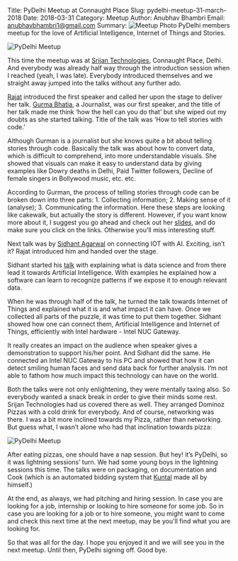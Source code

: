 Title: PyDelhi Meetup at Connaught Place
Slug: pydelhi-meetup-31-march-2018
Date: 2018-03-31
Category: Meetup
Author: Anubhav Bhambri
Email: anubhavbhambri1@gmail.com
Summary: ![Meetup Photo]({filename}/images/pydelhi-31-03-18-1.jpg) PyDelhi members meetup for the love of Artificial Intelligence, Internet of Things and Stories.

![PyDelhi Meetup]({filename}/images/pydelhi-31-03-18-1.jpg)

This time the meetup was at [Srijan Technologies](https://twitter.com/Srijan), Connaught Place, Delhi. And everybody was already half way through the introduction session when I reached (yeah, I was late). Everybody introduced themselves and we straight away jumped into the talks without any further ado.

[Rajat](https://twitter.com/rajataaron) introduced the first speaker and called her upon the stage to deliver her talk. [Gurma Bhatia](https://twitter.com/gurmanbhatia?lang=en), a Journalist, was our first speaker, and the title of her talk made me think ‘how the hell can you do that’ but she wiped out my doubts as she started talking. Title of the talk was ‘How to tell stories with code.’ 

Although Gurman is a journalist but she knows quite a bit about telling stories through code. Basically the talk was about how to convert data, which is difficult to comprehend, into more understandable visuals. She showed that visuals can make it easy to understand data by giving examples like Dowry deaths in Delhi, Paid Twitter followers, Decline of female singers in Bollywood music, etc. etc. 

According to Gurman, the process of telling stories through code can be broken down into three parts: 1. Collecting information; 2. Making sense of it (analyse); 3. Communicating the information. Here these steps are looking like cakewalk, but actually the story is different. However, if you want know more about it, I suggest you go ahead and check out her [slides](https://drive.google.com/file/d/1Hy_PwXLG0xXI4WYQFOZaEB9IqVsIaw8M/view), and do make sure you click on the links. Otherwise you’ll miss interesting stuff. 

Next talk was by [Sidhant Agarwal](https://twitter.com/sidagarwal04) on connecting IOT with AI. Exciting, isn’t it? Rajat introduced him and handed over the stage.

Sidhant started his [talk](https://drive.google.com/file/d/0B1DLFUMEGIxqdlpya3JtelN4RmRidjJabW9taWhZSzhQMlg0/view) with explaining what is data science and from there lead it towards Artificial Intelligence. With examples he explained how a software can learn to recognize patterns if we expose it to enough relevant data. 

When he was through half of the talk, he turned the talk towards Internet of Things and explained what it is and what impact it can have. Once we collected all parts of the puzzle, it was time to put them together. Sidhant showed how one can connect them, Artificial Intelligence and Internet of Things, efficiently with Intel hardware - Intel NUC Gateway. 

It really creates an impact on the audience when speaker gives a demonstration to support his/her point. And Sidhant did the same. He connected an Intel NUC Gateway to his PC and showed that how it can detect smiling human faces and send data back for further analysis. I’m not able to fathom how much impact this technology can have on the world.

Both the talks were not only enlightening, they were mentally taxing also. So everybody wanted a snack break in order to give their minds some rest. Srijan Technologies had us covered there as well. They arranged Dominoz Pizzas with a cold drink for everybody. And of course, networking was there. I was a bit more inclined towards my Pizza, rather than networking. But guess what, I wasn’t alone who had that inclination towards pizza:
 
![PyDelhi Meetup]({filename}/images/pydelhi-31-03-18-2.jpg)

After eating pizzas, one should have a nap session. But hey! it’s PyDelhi, so it was lightning sessions’ turn. We had some young boys in the lightning sessions this time. The talks were on packaging, on documentation and Cook (which is an automated bidding system that [Kuntal](https://twitter.com/hellozee54?lang=en) made all by himself.)

At the end, as always, we had pitching and hiring session. In case you are looking for a job, internship or looking to hire someone for some job. So in case you are looking for a job or to hire someone, you might want to come and check this next time at the next meetup, may be you'll find what you are looking for.

So that was all for the day. I hope you enjoyed it and we will see you in the next meetup. Until then, PyDelhi signing off. Good bye.

